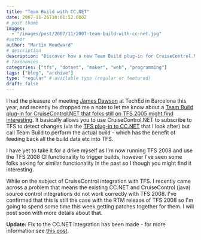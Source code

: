 ```yaml
---
title: "Team Build with CC.NET"
date: 2007-11-26T10:01:52.000Z
# post thumb
images:
  - "/images/post/2007/11/2007-team-build-with-cc-net.jpg"
#author
author: "Martin Woodward"
# description
description: "Discover how a new Team Build plug-in for CruiseControl.NET enhances TFS 2005 by integrating build data for seamless project management."
# Taxonomies
categories: ["tfs", "dotnet", "maker", "web", "programming"]
tags: ["blog", "archive"]
type: "regular" # available type (regular or featured)
draft: false
---
```

I had the pleasure of meeting [James Dawson](http://blogs.conchango.com/jamesdawson) at TechEd in Barcelona this year, and recently he dropped me a note to let me know about a [Team Build plug-in for CruiseControl.NET that folks still on TFS 2005 might find interesting](http://blogs.conchango.com/jamesdawson/archive/2007/11/24/TeamBuild-Plug_2D00_in-for-CruiseControl.NET-now-on-CodePlex.aspx).  It basically allows you to use CruiseControl.NET to subscribe to TFS to detect changes (via the [TFS plug-in to CC.NET](http://www.codeplex.com/TFSCCNetPlugin/) that I look after) but call Team Build to perform the actual build - which has the benefit of feeding back all the build data etc into TFS. 

I have yet to take it for a drive myself as I'm now running TFS 2008 and use the TFS 2008 CI functionality to trigger builds, however I've seen some folks asking for similar functionality in the past so I though you might find it interesting. 

While on the subject of CruiseControl integration with TFS.  I recently came across a problem that means the existing CC.NET and CruiseControl (java) source control integrations do not work correctly with TFS 2008.  I've confirmed that this is still the case with the RTM release of TFS 2008 so I'm going to spend some time this week getting patches together for them.  I will post soon with more details about that. 

**Update:**  Fix to the CC.NET integration has been made - for more information see [this post](http://www.woodwardweb.com/vsts/000403.html).